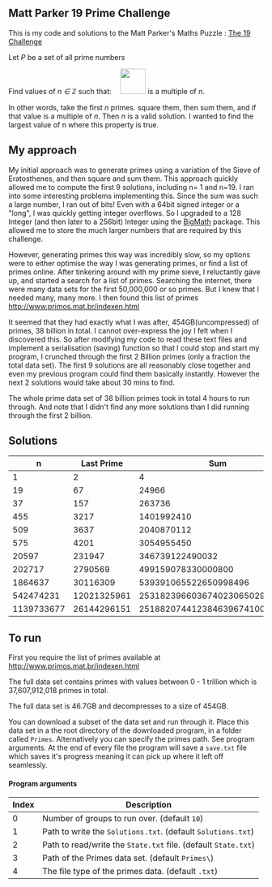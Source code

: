 ## Matt Parker 19 Prime Challenge
This is my code and solutions to the Matt Parker's Maths Puzzle : [The 19 Challenge](https://www.think-maths.co.uk/19challenge)

Let *P* be a set of all prime numbers

Find values of *n ∈ ℤ* such that: 
<img src="https://user-images.githubusercontent.com/45512892/100528301-52af1b00-31d3-11eb-8239-6a544f3d77c9.png" height="50" />
is a multiple of *n*.

In other words, take the first *n* primes. square them, then sum them, and if that value is a multiple  of *n*. Then *n* is a valid solution.
I wanted to find the largest value of n where this property is true.

## My approach

My initial approach was to generate primes using a variation of the Sieve of Eratosthenes, and then square and sum them. This approach quickly allowed me to compute the first 9 solutions, including n= 1 and n=19.
I ran into some interesting problems implementing this. Since the sum was such a large number, I ran out of bits! Even with a 64bit signed integer or a "long", I was quickly getting integer overflows. So I upgraded to a 128 Integer (and then later to a 256bit) Integer using the [BigMath](https://www.nuget.org/packages/BigMath/) package. This allowed me to store the much larger numbers that are required by this challenge.

However, generating primes this way was incredibly slow, so my options were to either optimise the way I was generating primes, or find a list of primes online. After tinkering around with my prime sieve, I reluctantly gave up, and started a search for a list of primes.
Searching the internet, there were many data sets for the first 50,000,000 or so primes. But I knew that I needed many, many more.
I then found this list of primes http://www.primos.mat.br/indexen.html

It seemed that they had exactly what I was after, 454GB(uncompressed) of primes, 38 billion in total. I cannot over-express the joy I felt when I discovered this.
So after modifying my code to read these text files and implement a serialisation (saving) function so that I could stop and start my program, I crunched through the first 2 Billion primes (only a fraction the total data set). The first 9 solutions are all reasonably close together and even my previous program could find them basically instantly. However the next 2 solutions would take about 30 mins to find. 

The whole prime data set of 38 billion primes took in total 4 hours to run through. And note that I didn't find any more solutions than I did running through the first 2 billion.

## Solutions

| n | Last Prime | Sum |
| -- | -- | -- |
| 1 | 2 | 4 |
| 19 | 67 | 24966 |
| 37 | 157 | 263736 |
| 455 | 3217 | 1401992410 |
| 509 | 3637 | 2040870112 |
| 575 | 4201 | 3054955450 |
| 20597 | 231947 | 346739122490032 |
| 202717 | 2790569 | 499159078330000800 |
| 1864637 | 30116309 | 539391065522650998496 |
| 542474231 | 12021325961 | 25318239660367402306502991202 |
| 1139733677 | 26144296151 | 251882074412384639674100925616 |


## To run
First you require the list of primes available at http://www.primos.mat.br/indexen.html

The full data set contains primes with values between 0 - 1 trillion which is 37,607,912,018 primes in total.

The full data set is 46.7GB and decompresses to a size of 454GB.

You can download a subset of the data set and run through it.
Place this data set in a the root directory of the downloaded program, in a folder called `Primes`.
Alternatively you can specify the primes path. See program arguments.
At the end of every file the program will save a `save.txt` file which saves it's progress meaning it can pick up where it left off seamlessly.


#### Program arguments
| Index | Description |
| -- | -- |
| 0 | Number of groups to run over. (default `10`) |
| 1 | Path to write the `Solutions.txt`. (default `Solutions.txt`) |
| 2 | Path to read/write the `State.txt` file. (default `State.txt`) |
| 3 | Path of the Primes data set. (default `Primes\`) |
| 4 | The file type of the primes data. (default `.txt`) |

